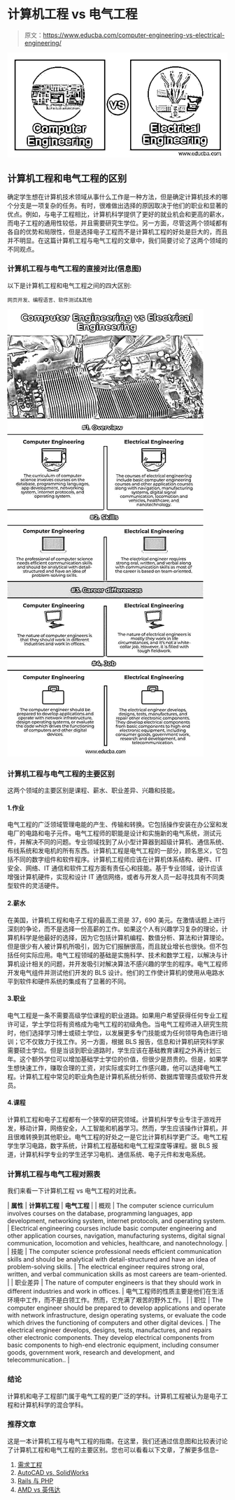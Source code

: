 # 计算机工程 vs 电气工程

> 原文：<https://www.educba.com/computer-engineering-vs-electrical-engineering/>

![Computer Engineering vs Electrical Engineering](img/53a7ae9f89899de1d3e159805ac4574a.png)



## 计算机工程和电气工程的区别

确定学生想在计算机技术领域从事什么工作是一种方法，但是确定计算机技术的哪个分支是一项复杂的任务。有时，很难做出选择的原因取决于他们的职业和显著的优点。例如，与电子工程相比，计算机科学提供了更好的就业机会和更高的薪水，而电子工程的通用性较低，并且需要研究生学位。另一方面，尽管这两个领域都有各自的优势和局限性，但是选择电子工程而不是计算机工程的好处是巨大的，而且并不明显。在这篇计算机工程与电气工程的文章中，我们简要讨论了这两个领域的不同观点。

### 计算机工程与电气工程的直接对比(信息图)

以下是计算机工程和电气工程之间的四大区别:

<small>网页开发、编程语言、软件测试&其他</small>

![Computer-Engineering-vs-Electrical-Engineering-info](img/0b527bf6a834578440ca164ffdc5f754.png)



### 计算机工程与电气工程的主要区别

这两个领域的主要区别是课程、薪水、职业差异、兴趣和技能。

#### 1.作业

电气工程的广泛领域管理电能的产生、传输和转换。它包括操作安装在办公室和发电厂的电路和电子元件。电气工程师的职能是设计和实施新的电气系统，测试元件，并解决不同的问题。专业领域找到了从小型计算器到超级计算机、通信系统、布线系统和发电机的所有东西。计算机工程是电气工程的一部分，顾名思义，它包括不同的数字组件和软件程序。计算机工程师应该在计算机体系结构、硬件、IT 安全、网络、IT 通信和软件工程方面有责任心和技能。基于专业领域，设计应该增强计算机硬件，实现和设计 IT 通信网络，或者与开发人员一起寻找具有不同类型软件的灵活硬件。

#### 2.薪水

在美国，计算机工程和电子工程的最高工资是 37，690 美元。在激情话题上进行深刻的争论，而不是选择一份高薪的工作。如果这个人有兴趣学习复杂的理论，计算机科学是他最好的选择，因为它包括计算机编程、数值分析、算法和计算理论。但是很少有人被计算机所吸引，因为它们报酬很高，而且就业增长也很快。但不包括任何实际应用。电气工程领域的基础是实施科学、技术和数学工程，以解决与计算机设计相关的问题，并开发吸引对解决算法不感兴趣的学生的程序。电气工程师开发电气组件并测试他们开发的 BLS 设计。他们的工作使计算机的使用从电路水平到软件和硬件系统的集成有了显著的不同。

#### 3.职业

电气工程是一条不需要高级学位课程的职业道路。如果用户希望获得任何专业工程许可证，学士学位将有资格成为电气工程的初级角色。当电气工程师进入研究生院时，他们选择学习博士或硕士学位，以发展更多专门技能或为任何领导角色进行培训；它不仅致力于找工作。另一方面，根据 BLS 报告，信息和计算机研究科学家需要硕士学位。但是当谈到职业道路时，学生应该在基础教育课程之外再计划三年。这个额外学位可以增加基础学士学位的价值，但很少是昂贵的。但是，如果学生想快速工作，赚取合理的工资，对实际或实时工作感兴趣，他可以选择电气工程。计算机工程中常见的职业角色是计算机系统分析师、数据库管理员或软件开发员。

#### 4.课程

计算机工程和电子工程都有一个狭窄的研究领域。计算机科学专业专注于游戏开发，移动计算，网络安全，人工智能和机器学习。然而，学生应该操作计算机，并且很难转换到其他职业。电气工程的好处之一是它比计算机科学更广泛。电气工程学生学习电路，数字系统，计算机工程基础和电气工程深度等课程。据 BLS 报道，计算机科学专业的学生还学习电机、通信系统、电子元件和发电系统。

### 计算机工程与电气工程对照表

我们来看一下计算机工程 vs 电气工程的对比表。

| **属性** | **计算机工程** | **电气工程** |
| 概观 | The computer science curriculum involves courses on the database, programming languages, app development, networking system, internet protocols, and operating system. | Electrical engineering courses include basic computer engineering and other application courses, navigation, manufacturing systems, digital signal communication, locomotion and vehicles, healthcare, and nanotechnology. |
| 技能 | The computer science professional needs efficient communication skills and should be analytical with detail-structured and have an idea of problem-solving skills. | The electrical engineer requires strong oral, written, and verbal communication skills as most careers are team-oriented. |
| 职业差异 | The nature of computer engineers is that they should work in different industries and work in offices. | 电气工程师的性质主要是他们在生活环境中工作，而不是白领工作。然而，它充满了艰苦的野外工作。 |
| 职位 | The computer engineer should be prepared to develop applications and operate with network infrastructure, design operating systems, or evaluate the code which drives the functioning of computers and other digital devices. | The electrical engineer develops, designs, tests, manufactures, and repairs other electronic components. They develop electrical components from basic components to high-end electronic equipment, including consumer goods, government work, research and development, and telecommunication.. |

### 结论

计算机和电子工程部门属于电气工程的更广泛的学科。计算机工程被认为是电子工程和计算机科学的混合学科。

### 推荐文章

这是一本计算机工程与电气工程的指南。在这里，我们还通过信息图和比较表讨论了计算机工程和电气工程的主要区别。您也可以看看以下文章，了解更多信息–

1.  [需求工程](https://www.educba.com/requirement-engineering/)
2.  [AutoCAD vs. SolidWorks](https://www.educba.com/autocad-vs-solidworks/)
3.  [Rails 与 PHP](https://www.educba.com/rails-vs-php/)
4.  [AMD vs 英伟达](https://www.educba.com/amd-vs-nvidia/)





